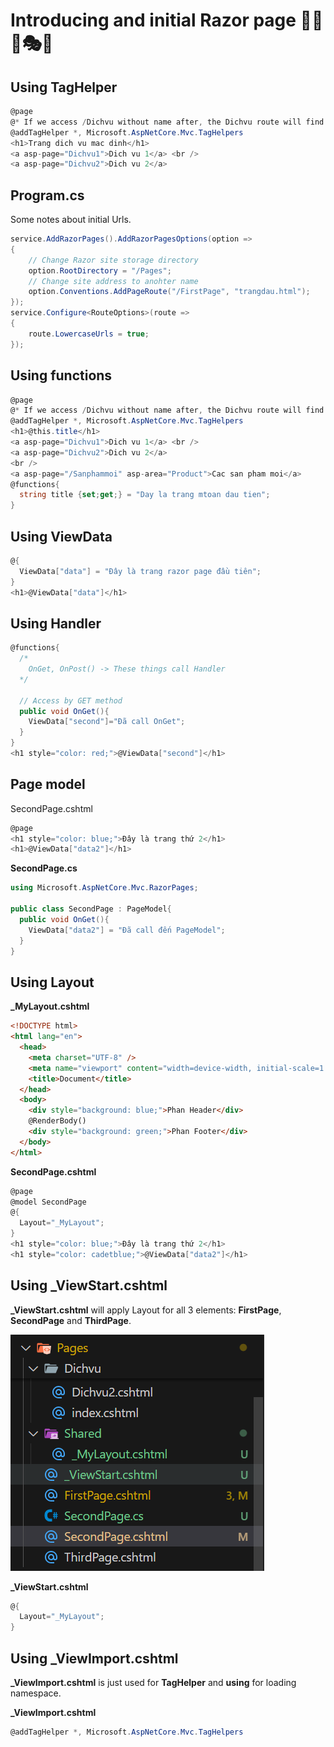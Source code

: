 # Introducing and initial Razor page 🎍🎪🎢🎭🧶

## Using TagHelper

```cs
@page
@* If we access /Dichvu without name after, the Dichvu route will find the index for default *@
@addTagHelper *, Microsoft.AspNetCore.Mvc.TagHelpers
<h1>Trang dich vu mac dinh</h1>
<a asp-page="Dichvu1">Dich vu 1</a> <br />
<a asp-page="Dichvu2">Dich vu 2</a>
```

## Program.cs

Some notes about initial Urls.

```cs
service.AddRazorPages().AddRazorPagesOptions(option =>
{
    // Change Razor site storage directory
    option.RootDirectory = "/Pages";
    // Change site address to anohter name
    option.Conventions.AddPageRoute("/FirstPage", "trangdau.html");
});
service.Configure<RouteOptions>(route =>
{
    route.LowercaseUrls = true;
});
```

## Using functions

```cs
@page
@* If we access /Dichvu without name after, the Dichvu route will find the index for default *@
@addTagHelper *, Microsoft.AspNetCore.Mvc.TagHelpers
<h1>@this.title</h1>
<a asp-page="Dichvu1">Dich vu 1</a> <br />
<a asp-page="Dichvu2">Dich vu 2</a>
<br />
<a asp-page="/Sanphammoi" asp-area="Product">Cac san pham moi</a>
@functions{
  string title {set;get;} = "Day la trang mtoan dau tien";
}
```

## Using ViewData

```cs
@{
  ViewData["data"] = "Đây là trang razor page đầu tiên";
}
<h1>@ViewData["data"]</h1>
```

## Using Handler

```cs
@functions{
  /*
    OnGet, OnPost() -> These things call Handler
  */

  // Access by GET method
  public void OnGet(){
    ViewData["second"]="Đã call OnGet";
  }
}
<h1 style="color: red;">@ViewData["second"]</h1>
```

## Page model

SecondPage.cshtml

```cs
@page
<h1 style="color: blue;">Đây là trang thứ 2</h1>
<h1>@ViewData["data2"]</h1>
```

**SecondPage.cs**

```cs
using Microsoft.AspNetCore.Mvc.RazorPages;

public class SecondPage : PageModel{
  public void OnGet(){
    ViewData["data2"] = "Đã call đến PageModel";
  }
}
```

## Using Layout

**\_MyLayout.cshtml**

```html
<!DOCTYPE html>
<html lang="en">
  <head>
    <meta charset="UTF-8" />
    <meta name="viewport" content="width=device-width, initial-scale=1.0" />
    <title>Document</title>
  </head>
  <body>
    <div style="background: blue;">Phan Header</div>
    @RenderBody()
    <div style="background: green;">Phan Footer</div>
  </body>
</html>
```

**SecondPage.cshtml**

```cs
@page
@model SecondPage
@{
  Layout="_MyLayout";
}
<h1 style="color: blue;">Đây là trang thứ 2</h1>
<h1 style="color: cadetblue;">@ViewData["data2"]</h1>
```

## Using \_ViewStart.cshtml

**\_ViewStart.cshtml** will apply Layout for all 3 elements: **FirstPage**, **SecondPage** and **ThirdPage**.

![alt text](image.png)

**\_ViewStart.cshtml**

```cs
@{
  Layout="_MyLayout";
}
```

## Using \_ViewImport.cshtml

**\_ViewImport.cshtml** is just used for **TagHelper** and **using** for loading namespace.

**\_ViewImport.cshtml**

```cs
@addTagHelper *, Microsoft.AspNetCore.Mvc.TagHelpers
```
